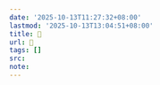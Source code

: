 ```yaml
---
date: '2025-10-13T11:27:32+08:00'
lastmod: '2025-10-13T13:04:51+08:00'
title: 󰘔
url: 󰘔
tags: []
src:
note:
---
```

